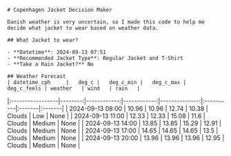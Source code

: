 
    # Copenhagen Jacket Decision Maker

    Danish weather is very uncertain, so I made this code to help me decide what jacket to wear based on weather data.

    ## What Jacket to wear?

    - **Datetime**: 2024-09-13 07:51
    - **Recommended Jacket Type**: Regular Jacket and T-Shirt
    - **Take a Rain Jacket?** No

    ## Weather Forecast
    | datetime_cph     |   deg_c |   deg_c_min |   deg_c_max |   deg_c_feels | weather   | wind   | rain   |
|:-----------------|--------:|------------:|------------:|--------------:|:----------|:-------|:-------|
| 2024-09-13 08:00 |   10.96 |       10.96 |       12.74 |         10.38 | Clouds    | Low    | None   |
| 2024-09-13 11:00 |   12.33 |       12.33 |       15.08 |         11.6  | Clouds    | Medium | None   |
| 2024-09-13 14:00 |   13.85 |       13.85 |       15.29 |         12.91 | Clouds    | Medium | None   |
| 2024-09-13 17:00 |   14.65 |       14.65 |       14.65 |         13.5  | Clouds    | Medium | None   |
| 2024-09-13 20:00 |   13.96 |       13.96 |       13.96 |         12.95 | Clouds    | Medium | None   |
        